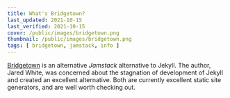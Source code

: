 ```yaml
---
title: What's Bridgetown?
last_updated: 2021-10-15
last_verified: 2021-10-15
cover: /public/images/bridgetown.png
thumbnail: /public/images/bridgetown.png
tags: [ bridgetown, jamstack, info ]
---
```


[Bridgetown](https://www.bridgetownrb.com) is an alternative _Jamstack_
alternative to Jekyll.<!--more--> The author, Jared White, was concerned about
the stagnation of development of Jekyll and created an excellent alternative.
Both are currently excellent static site generators, and are well worth checking
out.
